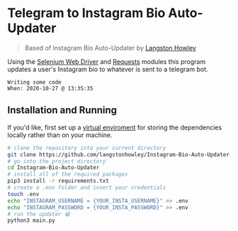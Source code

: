 # Telegram to Instagram Bio Auto-Updater

> Based of Instagram Bio Auto-Updater by [Langston Howley](https://github.com/langstonhowley)

Using the [Selenium Web Driver](https://selenium-python.readthedocs.io/) and [Requests](https://requests.readthedocs.io/en/master/) modules this program updates a user's Instagram bio to whatever is sent to a telegram bot.

```
Writing some code
When: 2020-10-27 @ 13:35:35
```

## Installation and Running

If you'd like, first set up a [virtual enviroment](https://realpython.com/python-virtual-environments-a-primer/#using-virtual-environments) for storing the dependencies locally rather than on your machine.

```bash
# clone the repository into your current directory
git clone https://github.com/langstonhowley/Instagram-Bio-Auto-Updater.git
# go into the project directory
cd Instagram-Bio-Auto-Updater
# install all of the required packages
pip3 install -r requirements.txt
# create a .env folder and insert your credentials
touch .env
echo "INSTAGRAM_USERNAME = {YOUR_INSTA_USERNAME}" >> .env
echo "INSTAGRAM_PASSWORD = {YOUR_INSTA_PASSWORD}" >> .env
# run the updater 😁
python3 main.py
```
